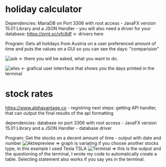 # holiday calculator
Dependencies: MariaDB on Port 3306 with root access - JavaFX version 15.01 Library and a JSON Handler - you will also need a driver for your database: https://prnt.sc/vfc8df <- drivers here

Program:
Gets all holidays from Austria on a user preferenced amount of time and puts the values on a GUI so you can see the days: "comparision"


![ask](https://user-images.githubusercontent.com/56489878/99804224-f432ce80-2b3a-11eb-87ad-4a5d330e08c1.png) <- there you will be asked, what you want to do.


![alles](https://user-images.githubusercontent.com/56489878/99804306-175d7e00-2b3b-11eb-8c6e-b5575f3d58a0.png) <- grafical user interrface that shows you the days printed in the terminal


# stock rates
https://www.alphavantage.co - registring
next steps: getting API
handler, that can output the final results of the api 
formatting

dependencies: database on port 3306 with root access - JavaFX version 15.01 Library and a JSON Handler - database driver

Program:
Get the stocks on a decent amount of time - output with date and number
![Aktiepreview](https://user-images.githubusercontent.com/56489878/104446456-c4cc9b00-559a-11eb-8e59-c36b5df8efe2.png) => graph is variating if you choose another stocks type, in this example I used Tesla TSLA
![Terminal](https://user-images.githubusercontent.com/56489878/104446481-cdbd6c80-559a-11eb-9cf5-955d689660e6.png) => this is the output and the questioning of the terminal, I wrote my code to automatically create a table. Selecting statement also works if you say yes in the terminal.
